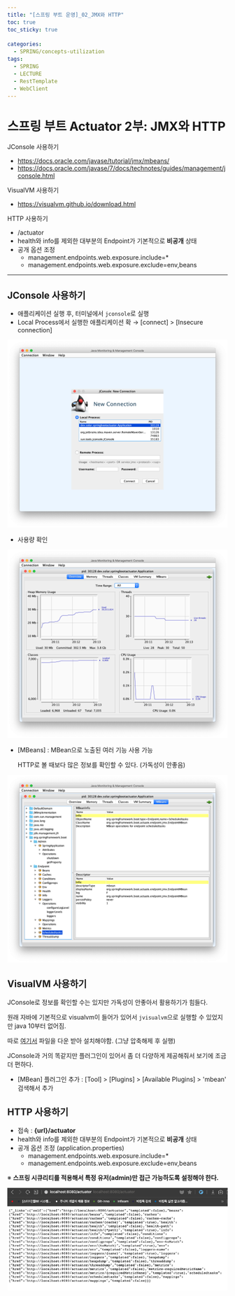 ```yaml
---
title: "[스프링 부트 운영]_02_JMX와 HTTP"
toc: true
toc_sticky: true

categories:
  - SPRING/concepts-utilization
tags:
  - SPRING
  - LECTURE
  - RestTemplate
  - WebClient
---
```


# 스프링 부트 Actuator 2부: JMX와 HTTP

JConsole 사용하기

* https://docs.oracle.com/javase/tutorial/jmx/mbeans/
* https://docs.oracle.com/javase/7/docs/technotes/guides/management/jconsole.html

VisualVM 사용하기

* https://visualvm.github.io/download.html

HTTP 사용하기

* /actuator
* health와 info를 제외한 대부분의 Endpoint가 기본적으로 **비공개** 상태
* 공개 옵션 조정
  * management.endpoints.web.exposure.include=*
  * management.endpoints.web.exposure.exclude=env,beans

---

## JConsole 사용하기

* 애플리케이션 실행 후, 터미널에서 `jconsole`로 실행
* Local Process에서 실행한 애플리케이션 확 → [connect] > [Insecure connection]

![image-20210106200937209](/assets/images/SPRING/concepts-utilization/image-20210106200937209.png)

* 사용량 확인

![image-20210106201319948](/assets/images/SPRING/concepts-utilization/image-20210106201319948.png)

* [MBeans] : MBean으로 노출된 여러 기능 사용 가능

  HTTP로 볼 때보다 많은 정보를 확인할 수 있다. (가독성이 안좋음)

![image-20210106201843329](/assets/images/SPRING/concepts-utilization/image-20210106201843329.png)



## VisualVM 사용하기

JConsole로 정보를 확인할 수는 있지만 가독성이 안좋아서 활용하기가 힘들다.

원래 자바에 기본적으로 visualvm이 들어가 있어서 `jvisualvm`으로 실행할 수 있었지만 java 10부터 없어짐.

따로 [여기서](https://visualvm.github.io/download.html) 파일을 다운 받아 설치해야함. (그냥 압축해제 후 실행)

JConsole과 거의 똑같지만 플러그인이 있어서 좀 더 다양하게 제공해줘서 보기에 조금 더 편하다.

* [MBean] 플러그인 추가 : [Tool] > [Plugins] > [Available Plugins] > 'mbean' 검색해서 추가



## HTTP 사용하기

* 접속 :  **{url}/actuator**
* health와 info를 제외한 대부분의 Endpoint가 기본적으로 **비공개** 상태
* 공개 옵션 조정 (application.properties)
  * management.endpoints.web.exposure.include=*
  * management.endpoints.web.exposure.exclude=env,beans

※ **스프링 시큐리티를 적용해서 특정 유저(admin)만 접근 가능하도록 설정해야 한다.**

![image-20210106202635584](/assets/images/SPRING/concepts-utilization/image-20210106202635584.png)

